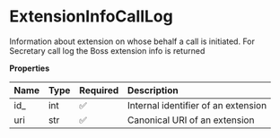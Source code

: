 # ExtensionInfoCallLog

Information about extension on whose behalf a call is initiated. For Secretary call log the Boss extension info is returned

**Properties**

| Name | Type | Required | Description                         |
| :--- | :--- | :------- | :---------------------------------- |
| id\_ | int  | ✅       | Internal identifier of an extension |
| uri  | str  | ✅       | Canonical URI of an extension       |

<!-- This file was generated by liblab | https://liblab.com/ -->
